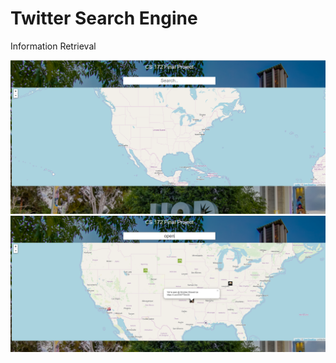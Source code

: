 # Twitter Search Engine
Information Retrieval

<img src="Images/home.PNG" width="600">
<img src="Images/open.PNG" width="600">
